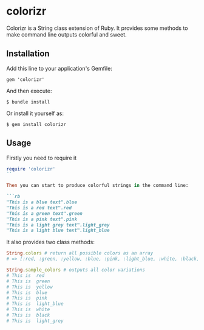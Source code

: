 # colorizr

Colorizr is a String class extension of Ruby. It provides some methods to make
command line outputs colorful and sweet.

## Installation

Add this line to your application's Gemfile:

`gem 'colorizr'`

And then execute:

`$ bundle install`

Or install it yourself as:

`$ gem install colorizr`

## Usage

Firstly you need to require it

```rb
require 'colorizr'
``

Then you can start to produce colorful strings in the command line:

```rb
"This is a blue text".blue
"This is a red text".red
"This is a green text".green
"This is a pink text".pink
"This is a light grey text".light_grey
"This is a light blue text".light_blue
```

It also provides two class methods:

```rb
String.colors # return all possible colors as an array
# => [:red, :green, :yellow, :blue, :pink, :light_blue, :white, :black, :light_grey]

String.sample_colors # outputs all color variations
# This is  red
# This is  green
# This is  yellow
# This is  blue
# This is  pink
# This is  light_blue
# This is  white
# This is  black
# This is  light_grey
```

